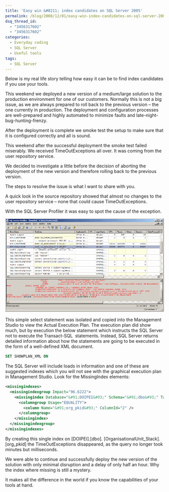 ```yaml
---
title: 'Easy win &#8211; index candidates on SQL Server 2005'
permalink: /blog/2008/12/01/easy-win-index-candidates-on-sql-server-2005/
dsq_thread_id:
  - "3456317602"
  - "3456317602"
categories:
  - Everyday coding
  - SQL Server
  - Useful tools
tags:
  - SQL Server
---
```

Below is my real life story telling how easy it can be to find index candidates if you use your tools.

This weekend we deployed a new version of a medium/large solution to the production environment for one of our customers. Normally this is not a big issue, as we are always prepared to roll back to the previous version &#8211; the one currently in production. The deployment and configuration processes are well-prepared and highly automated to minimize faults and late-night-bug-hunting-frenzy.

After the deployment is complete we smoke test the setup to make sure that it is configured correctly and all is sound.

This weekend after the successful deployment the smoke test failed miserably. We received TimeOutExceptions all over. It was coming from the user repository service.

We decided to investigate a little before the decision of aborting the deployment of the new version and therefore rolling back to the previous version.

The steps to resolve the issue is what I want to share with you.

A quick look in the source repository showed that almost no changes to the user repository service – none that could cause TimeOutExceptions.

With the SQL Server Profiler it was easy to spot the cause of the exception.

![SQL Server Profiler trace - Easy to spot culprit](/wp-content/uploads/sqlserverprofilertrace.png)

This simple select statement was isolated and copied into the Management Studio to view the Actual Execution Plan. The execution plan did show much, but by execution the below statement which instructs the SQL Server not to execute the Transact-SQL  statements. Instead, SQL Server returns detailed information about how the statements are going to be executed in the form of a well-defined XML document.

```sql
SET SHOWPLAN_XML ON
```

The SQL Server will include loads in information and one of these are suggested indexes which you will not see with the graphical execution plan in Management Studio. Look for the MissingIndex elements:

```xml
<missingindexes>
  <missingindexgroup Impact="96.6222">
    <missingindex Database="&#91;DOIPEI&#93;" Schema="&#91;dbo&#93;" Table="&#91;OrganisationalUnit_Stack&#93;">
      <columngroup Usage="EQUALITY">
        <column Name="&#91;org_pkid&#93;" ColumnId="2" />
      </columngroup>
    </missingindex>
  </missingindexgroup>
</missingindexes>
```

By creating this single index on [DOIPEI].[dbo]. [OrganisationalUnit\_Stack]. [org\_pkid] the TimeOutExceptions disappeared, as the query no longer took minutes but milliseconds.

We were able to continue and successfully deploy the new version of the solution with only minimal disruption and a delay of only half an hour. Why the index where missing is still a mystery.

It makes all the difference in the world if you know the capabilities of your tools at hand.
